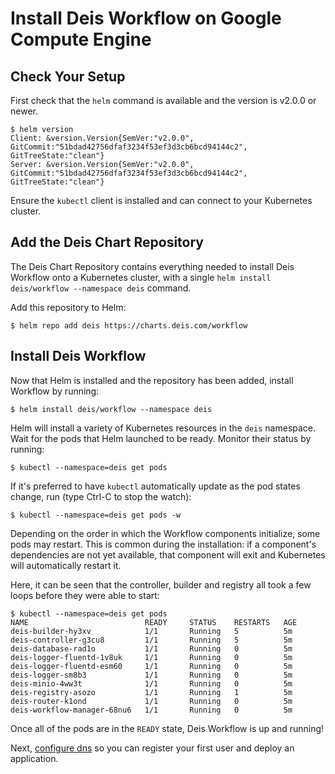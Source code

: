 # Install Deis Workflow on Google Compute Engine

## Check Your Setup

First check that the `helm` command is available and the version is v2.0.0 or newer.

```
$ helm version
Client: &version.Version{SemVer:"v2.0.0", GitCommit:"51bdad42756dfaf3234f53ef3d3cb6bcd94144c2", GitTreeState:"clean"}
Server: &version.Version{SemVer:"v2.0.0", GitCommit:"51bdad42756dfaf3234f53ef3d3cb6bcd94144c2", GitTreeState:"clean"}
```

Ensure the `kubectl` client is installed and can connect to your Kubernetes cluster.

## Add the Deis Chart Repository

The Deis Chart Repository contains everything needed to install Deis Workflow onto a Kubernetes cluster, with a single `helm install deis/workflow --namespace deis` command.

Add this repository to Helm:

```
$ helm repo add deis https://charts.deis.com/workflow
```

## Install Deis Workflow

Now that Helm is installed and the repository has been added, install Workflow by running:

```
$ helm install deis/workflow --namespace deis
```

Helm will install a variety of Kubernetes resources in the `deis` namespace.
Wait for the pods that Helm launched to be ready. Monitor their status by running:

```
$ kubectl --namespace=deis get pods
```

If it's preferred to have `kubectl` automatically update as the pod states change, run (type Ctrl-C to stop the watch):

```
$ kubectl --namespace=deis get pods -w
```

Depending on the order in which the Workflow components initialize, some pods may restart. This is common during the
installation: if a component's dependencies are not yet available, that component will exit and Kubernetes will
automatically restart it.

Here, it can be seen that the controller, builder and registry all took a few loops before they were able to start:

```
$ kubectl --namespace=deis get pods
NAME                          READY     STATUS    RESTARTS   AGE
deis-builder-hy3xv            1/1       Running   5          5m
deis-controller-g3cu8         1/1       Running   5          5m
deis-database-rad1o           1/1       Running   0          5m
deis-logger-fluentd-1v8uk     1/1       Running   0          5m
deis-logger-fluentd-esm60     1/1       Running   0          5m
deis-logger-sm8b3             1/1       Running   0          5m
deis-minio-4ww3t              1/1       Running   0          5m
deis-registry-asozo           1/1       Running   1          5m
deis-router-k1ond             1/1       Running   0          5m
deis-workflow-manager-68nu6   1/1       Running   0          5m
```

Once all of the pods are in the `READY` state, Deis Workflow is up and running!

Next, [configure dns](dns.md) so you can register your first user and deploy an application.
